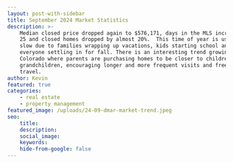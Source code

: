 ```yaml
---
layout: post-with-sidebar
title: September 2024 Market Statistics
description: >-
    Median closed price dropped again to $576,171, days in the MLS increased to
    25 and closed homes dropped by almost 20%.  This time of year is usually
    slow due to families wrapping up vacations, kids starting school and
    everyone settling in for fall. There is an interesting trend growing in
    Colorado where parents are purchasing homes to be closer to children and
    grandchildren, encouraging longer and more frequent visits and freedom of
    travel.
author: Kevin
featured: true
categories:
    - real estate
    - property management
featured_image: /uploads/24-09-dmar-market-trend.jpeg
seo:
    title:
    description:
    social_image:
    keywords:
    hide-from-google: false
---
```

